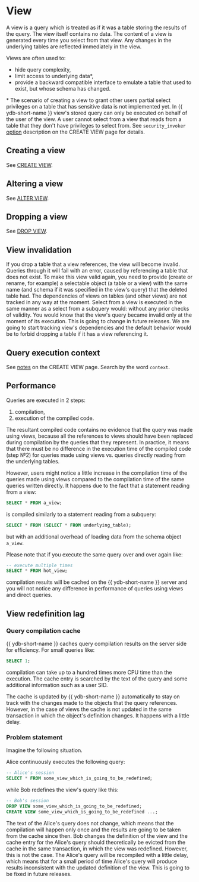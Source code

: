 # View

A view is a query which is treated as if it was a table storing the results of the query. The view itself contains no data. The content of a view is generated every time you select from that view. Any changes in the underlying tables are reflected immediately in the view.

Views are often used to:
- hide query complexity,
- limit access to underlying data*,
- provide a backward compatible interface to emulate a table that used to exist, but whose schema has changed.

\* The scenario of creating a view to grant other users partial select privileges on a table that has sensitive data is not implemented yet. In {{ ydb-short-name }} view's stored query can only be executed on behalf of the user of the view. A user cannot select from a view that reads from a table that they don't have privileges to select from. See `security_invoker` [option](../../yql/reference/syntax/create_view.md#security_invoker) description on the CREATE VIEW page for details.

## Creating a view

See [CREATE VIEW](../../yql/reference/syntax/create_view.md).

## Altering a view

See [ALTER VIEW](../../yql/reference/syntax/alter_view.md).

## Dropping a view

See [DROP VIEW](../../yql/reference/syntax/drop_view.md).

## View invalidation

If you drop a table that a view references, the view will become invalid. Queries through it will fail with an error, caused by referencing a table that does not exist. To make this view valid again, you need to provide (create or rename, for example) a selectable object (a table or a view) with the same name (and schema if it was specified in the view's query) that the deleted table had. The dependencies of views on tables (and other views) are not tracked in any way at the moment. Select from a view is executed in the same manner as a select from a subquery would: without any prior checks of validity. You would know that the view's query became invalid only at the moment of its execution. This is going to change in future releases. We are going to start tracking view's dependencies and the default behavior would be to forbid dropping a table if it has a view referencing it.

## Query execution context

See [notes](../../yql/reference/syntax/create_view.md#notes) on the CREATE VIEW page. Search by the word `context`.

## Performance

Queries are executed in 2 steps:
1. compilation,
2. execution of the compiled code.

The resultant compiled code contains no evidence that the query was made using views, because all the references to views should have been replaced during compilation by the queries that they represent. In practice, it means that there must be no difference in the execution time of the compiled code (step №2) for queries made using views vs. queries directly reading from the underlying tables.

However, users might notice a little increase in the compilation time of the queries made using views compared to the compilation time of the same queries written directly. It happens due to the fact that a statement reading from a view:
```sql
SELECT * FROM a_view;
```
is compiled similarly to a statement reading from a subquery:
```sql
SELECT * FROM (SELECT * FROM underlying_table);
```
but with an additional overhead of loading data from the schema object `a_view`.

Please note that if you execute the same query over and over again like:
```sql
-- execute multiple times
SELECT * FROM hot_view;
```
compilation results will be cached on the {{ ydb-short-name }} server and you will not notice any difference in performance of queries using views and direct queries.

## View redefinition lag

### Query compilation cache
{{ ydb-short-name }} caches query compilation results on the server side for efficiency. For small queries like:
```sql
SELECT 1;
```
compilation can take up to a hundred times more CPU time than the execution. The cache entry is searched by the text of the query and some additional information such as a user SID.

The cache is updated by {{ ydb-short-name }} automatically to stay on track with the changes made to the objects that the query references. However, in the case of views the cache is not updated in the same transaction in which the object's definition changes. It happens with a little delay.

### Problem statement

Imagine the following situation.

Alice continuously executes the following query:
```sql
-- Alice's session
SELECT * FROM some_view_which_is_going_to_be_redefined;
```
while Bob redefines the view's query like this:
```sql
-- Bob's session
DROP VIEW some_view_which_is_going_to_be_redefined;
CREATE VIEW some_view_which_is_going_to_be_redefined ...;
```

The text of the Alice's query does not change, which means that the compilation will happen only once and the results are going to be taken from the cache since then. Bob changes the definition of the view and the cache entry for the Alice's query should theoretically be evicted from the cache in the same transaction, in which the view was redefined. However, this is not the case. The Alice's query will be recompiled with a little delay, which means that for a small period of time Alice's query will produce results inconsistent with the updated definition of the view. This is going to be fixed in future releases.
